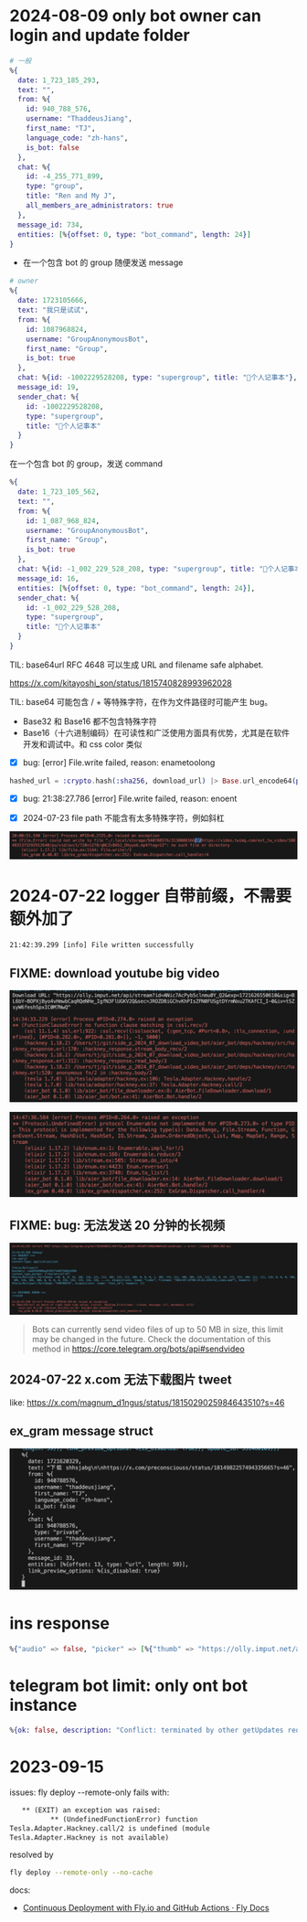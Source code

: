 # 2024-08-09 only bot owner can login and update folder

```elixir
# 一般
%{
  date: 1_723_185_293,
  text: "",
  from: %{
    id: 940_788_576,
    username: "ThaddeusJiang",
    first_name: "TJ",
    language_code: "zh-hans",
    is_bot: false
  },
  chat: %{
    id: -4_255_771_899,
    type: "group",
    title: "Ren and My J",
    all_members_are_administrators: true
  },
  message_id: 734,
  entities: [%{offset: 0, type: "bot_command", length: 24}]
}

```

- 在一个包含 bot 的 group 随便发送 message

```elixir
# owner
%{
  date: 1723105666,
  text: "我只是试试",
  from: %{
    id: 1087968824,
    username: "GroupAnonymousBot",
    first_name: "Group",
    is_bot: true
  },
  chat: %{id: -1002229528208, type: "supergroup", title: "📝个人记事本"},
  message_id: 19,
  sender_chat: %{
    id: -1002229528208,
    type: "supergroup",
    title: "📝个人记事本"
  }
}
```

在一个包含 bot 的 group，发送 command

```elixir
%{
  date: 1_723_105_562,
  text: "",
  from: %{
    id: 1_087_968_824,
    username: "GroupAnonymousBot",
    first_name: "Group",
    is_bot: true
  },
  chat: %{id: -1_002_229_528_208, type: "supergroup", title: "📝个人记事本"},
  message_id: 16,
  entities: [%{offset: 0, type: "bot_command", length: 24}],
  sender_chat: %{
    id: -1_002_229_528_208,
    type: "supergroup",
    title: "📝个人记事本"
  }
}
```

TIL: base64url RFC 4648 可以生成 URL and filename safe alphabet.

https://x.com/kitayoshi_son/status/1815740828993962028

TIL: base64 可能包含 / + 等特殊字符，在作为文件路径时可能产生 bug。

- Base32 和 Base16 都不包含特殊字符
- Base16（十六进制编码）在可读性和广泛使用方面具有优势，尤其是在软件开发和调试中。和 css color 类似

- [x] bug: [error] File.write failed, reason: enametoolong

```elixir
hashed_url = :crypto.hash(:sha256, download_url) |> Base.url_encode64(padding: false)
```

- [x] bug: 21:38:27.786 [error] File.write failed, reason: enoent

- [x] 2024-07-23 file path 不能含有太多特殊字符，例如斜杠

![error message: file path 不能含有太多特殊字符，例如斜杠](./error_log_file%20path%20不能含有太多特殊字符，例如斜杠.png)

# 2024-07-22 logger 自带前缀，不需要额外加了

```
21:42:39.299 [info] File written successfully
```

## FIXME: download youtube big video

![error log: download youtube big video](./error_log_download_youtube_big_video.png)

![log: stream date](./error_log_streaming_data.png)

## FIXME: bug: 无法发送 20 分钟的长视频

![bug log: 无法发送 20 分钟的长视频](./bug_log_发送20分钟长视频.png)

> Bots can currently send video files of up to 50 MB in size, this limit may be changed in the future.
> Check the documentation of this method in https://core.telegram.org/bots/api#sendvideo

## 2024-07-22 x.com 无法下载图片 tweet

like: https://x.com/magnum_d1ngus/status/1815029025984643510?s=46

## ex_gram message struct

![ex_gram message struct](ex_gram_input.png)

# ins response

```elixir
%{"audio" => false, "picker" => [%{"thumb" => "https://olly.imput.net/api/stream?id=5F-rJeRJV2IIH7_DU1KCq&exp=1721617274907&sig=hVWhMvTYTZbSIJwbW_UOql8zdEIMgKH2R_96baKjy7o&sec=yVOd07mry2m3ONZodwScrl7oCry7jABNv8pUsApc-N0&iv=8LL5l-FFqdeOJWfH3M0aXA", "type" => "photo", "url" => "https://scontent.cdninstagram.com/v/t51.29350-15/452214393_889456523022480_3333917324961445363_n.heic?stp=dst-jpg_e35_s1080x1080&_nc_ht=scontent.cdninstagram.com&_nc_cat=1&_nc_ohc=nhiBpQU6K5AQ7kNvgFdgZrp&edm=APs17CUBAAAA&ccb=7-5&oh=00_AYCi1798737LrMfL0qSPCRI9o3KYmG4D7idgrDI9CswbhQ&oe=66A3A295&_nc_sid=10d13b"}, %{"thumb" => "https://olly.imput.net/api/stream?id=T-MMmhNqazoO81A14IREn&exp=1721617274907&sig=G__OYm9A07VjNNbZzQP1AfD1g91wa54qDZDeHOMcwmU&sec=lCn3sVp4p-k1saXjivoKKto0xaGJmac8wEvziacYr_w&iv=bT4ciTQRqkY_nEjlooAMwg", "type" => "photo", "url" => "https://scontent.cdninstagram.com/v/t51.29350-15/451967523_3981212428779897_6069480984263987958_n.heic?stp=dst-jpg_e35_s1080x1080&_nc_ht=scontent.cdninstagram.com&_nc_cat=1&_nc_ohc=ArPt3FrmzOUQ7kNvgHaO_EU&edm=APs17CUBAAAA&ccb=7-5&oh=00_AYDi93byaMp4kwKg4EzZDiwii21_NKILOLn0EBa4k4cbfQ&oe=66A38A12&_nc_sid=10d13b"}, %{"thumb" => "https://olly.imput.net/api/stream?id=NVNxeQMS7mZ4EE2yI4uvN&exp=1721617274907&sig=qcCyPPKzqa1haAlJCdlep0rLRwXQTvNb_dglA2zTvMM&sec=VbKAfrxhMMn_dXyMw8i5V50ULiA3hNtVFfFz1gHQ42c&iv=7Tv8zvUs041czaiBgYGY4Q", "type" => "photo", "url" => "https://scontent.cdninstagram.com/v/t51.29350-15/452375076_908971944396934_2465836769974186877_n.heic?stp=dst-jpg_e35_s1080x1080&_nc_ht=scontent.cdninstagram.com&_nc_cat=1&_nc_ohc=1HzprAm1iwsQ7kNvgFlGIPQ&gid=9a607a73793d416f9360f9443700bf51&edm=APs17CUBAAAA&ccb=7-5&oh=00_AYAaTBTpAIqYMGCKvdNQf9zEIMOS2dOqJZLz67fsxIHBRg&oe=66A39F8A&_nc_sid=10d13b"}, %{"thumb" => "https://olly.imput.net/api/stream?id=skfclVSbtokqhQWYyePZD&exp=1721617274908&sig=xxTik_Gr31NpYQQypAugz4nX7jUW0aCEYxwMuxJZ06M&sec=AEHSH-zR6ohQPpOqmOYa9O8kjdLSpyEjZuTlt3nXcZY&iv=uzH12VYZO3VLNcrHAi1Diw", "type" => "photo", "url" => "https://scontent.cdninstagram.com/v/t51.29350-15/452228905_367410816374471_7852385781784791159_n.heic?stp=dst-jpg_e35_s1080x1080&_nc_ht=scontent.cdninstagram.com&_nc_cat=1&_nc_ohc=aX5f4mGvnVIQ7kNvgGFEnA6&edm=APs17CUBAAAA&ccb=7-5&oh=00_AYDuHgX-K40lC4NfV-6FW_E54eZF-gg4UTar_7TGcpL4uQ&oe=66A3A24E&_nc_sid=10d13b"}, %{"thumb" => "https://olly.imput.net/api/stream?id=MTTY4-HC1v2pg2F_q2YAU&exp=1721617274908&sig=VU8EFG_f7dHqga3EnXnLcH_oPKEeVNXPrqdlo0mD8Nk&sec=U5CgHCJaLwI2MOjpmo03s7vfj5QFxiFNVeDWcEP6fQM&iv=-RuZYNNMyTVp2KpIowq4bw", "type" => "photo", "url" => "https://scontent.cdninstagram.com/v/t51.29350-15/452228911_3318139995154518_4883932498702162302_n.heic?stp=dst-jpg_e35_s1080x1080&_nc_ht=scontent.cdninstagram.com&_nc_cat=1&_nc_ohc=aGbLmpNayqoQ7kNvgFzXC8Q&edm=APs17CUBAAAA&ccb=7-5&oh=00_AYA9hQTZzCf2xipkRdXnU56SKD8wbNWhMwebMjh4lqfBVw&oe=66A385F1&_nc_sid=10d13b"}, %{"thumb" => "https://olly.imput.net/api/stream?id=OMYBVhNfM8BeCRz7fO9Yz&exp=1721617274908&sig=TJPIY1mwaekQmeP1hfHAcfevFvzCdSLgXfe575QVxQg&sec=qg1lGIWEeJrncp19EoZhjEpnc-OiurkXjJziGsZjs68&iv=n4esZveKpCisEmOznN95wQ", "type" => "photo", "url" => "https://scontent.cdninstagram.com/v/t51.29350-15/452210216_444024151553743_4298660291173762610_n.heic?stp=dst-jpg_e35_s1080x1080&_nc_ht=scontent.cdninstagram.com&_nc_cat=1&_nc_ohc=J7N6lN7o7cEQ7kNvgE6KZt7&edm=APs17CUBAAAA&ccb=7-5&oh=00_AYA77uIq17CjYN2SDctFRrRFKcM5-EkPZ09TN_PAUq8djQ&oe=66A3AD3B&_nc_sid=10d13b"}, %{"thumb" => "https://olly.imput.net/api/stream?id=uaa09EirBgeRc9smyU_dX&exp=1721617274908&sig=A6deXS9kht3yN3m4pongohJFtcUazmB12XNslZN0kVg&sec=lhbb1o0aTs_gGZ3pEIy7ydicu0AuGht0rQku5g1gCF8&iv=KbnrpgngQpqitb7FYzGvfg", "type" => "photo", "url" => "https://scontent.cdninstagram.com/v/t51.29350-15/451967516_1278010893604917_3972666716732793527_n.heic?stp=dst-jpg_e35_s1080x1080&_nc_ht=scontent.cdninstagram.com&_nc_cat=1&_nc_ohc=HWEf7HyB_9UQ7kNvgFzPYTi&edm=APs17CUBAAAA&ccb=7-5&oh=00_AYBhTYB1QdcL3H3MoVHAnD-9shUX4Y4jht342fniiIzmtw&oe=66A3B7C4&_nc_sid=10d13b"}, %{"thumb" => "https://olly.imput.net/api/stream?id=NijzBQbIGtSoa0asqOT7v&exp=1721617274908&sig=ebNOcPTJ3BPbg33maKAYESWezCE0j3x-2KC8VHPwvsg&sec=tRAkTt_12QkCcS4-RhHJ30V5OxF6t_blMjW9DZQ9KVU&iv=v8IaGCcNQy92xB8yDihEQQ", "type" => "photo", "url" => "https://scontent.cdninstagram.com/v/t51.29350-15/452227040_1206333037189915_458173170853920963_n.heic?stp=dst-jpg_e35_s1080x1080&_nc_ht=scontent.cdninstagram.com&_nc_cat=1&_nc_ohc=zcTyim1JTTgQ7kNvgFwVA4S&edm=APs17CUBAAAA&ccb=7-5&oh=00_AYClIaYa5EtT4XAk1PG0h-PC4JiqxWZLmXi1ulbl8JHU8A&oe=66A385C6&_nc_sid=10d13b"}, %{"thumb" => "https://olly.imput.net/api/stream?id=ap1VltMxKT-I1N8LL-T2d&exp=1721617274908&sig=FUo2bi8p7BizOIfZpS-oEvZFmDrSuYpKawC7vWz8xe0&sec=nuoAQpuiY51jbDkdsjLL0nKWq4NbaSGqSxXp5ER0ZUE&iv=6F4lINOeix3pYiJA401ueA", "type" => "photo", "url" => "https://scontent.cdninstagram.com/v/t51.29350-15/452227038_1402442430442706_1020569842860299930_n.heic?stp=dst-jpg_e35_s1080x1080&_nc_ht=scontent.cdninstagram.com&_nc_cat=1&_nc_ohc=OH3J4VrlbqsQ7kNvgGa1DpO&edm=APs17CUBAAAA&ccb=7-5&oh=00_AYCrTOODetIGET116j3wLDkhpTK0Zh3kEn_7Wo61xw-EIw&oe=66A3A5B5&_nc_sid=10d13b"}, %{"thumb" => "https://olly.imput.net/api/stream?id=zNBU426Ti02ICVC7lliAL&exp=1721617274909&sig=Vdyh6dUubrFhqoIlYK_HDaefABCPGSCdXMG7jVEJzlI&sec=zh_dx1yDm2AfeIkgW-4K5BOOp6EYxJPKilTyXC2pkfs&iv=eaRyms-lKpzhEtDa705aUw", "type" => "photo", "url" => "https://scontent.cdninstagram.com/v/t51.29350-15/451963306_811492997822997_1272700778613563056_n.heic?stp=dst-jpg_e35_s1080x1080&_nc_ht=scontent.cdninstagram.com&_nc_cat=1&_nc_ohc=CgES431AWXIQ7kNvgFQdWoN&edm=APs17CUBAAAA&ccb=7-5&oh=00_AYBCW3JSU2k1x68dnQQ4fuuq43NNZn1ujiY4sqnmoVEOIw&oe=66A39D0D&_nc_sid=10d13b"}], "pickerType" => "various", "status" => "picker"}
```

# telegram bot limit: only ont bot instance

```elixir
%{ok: false, description: "Conflict: terminated by other getUpdates request; make sure that only one bot instance is running", error_code: 409}
```

# 2023-09-15

issues: fly deploy --remote-only fails with:

```log
   ** (EXIT) an exception was raised:
          ** (UndefinedFunctionError) function Tesla.Adapter.Hackney.call/2 is undefined (module Tesla.Adapter.Hackney is not available)
```

resolved by

```sh
fly deploy --remote-only --no-cache
```

docs:

- [Continuous Deployment with Fly.io and GitHub Actions · Fly Docs](https://fly.io/docs/app-guides/continuous-deployment-with-github-actions/)
